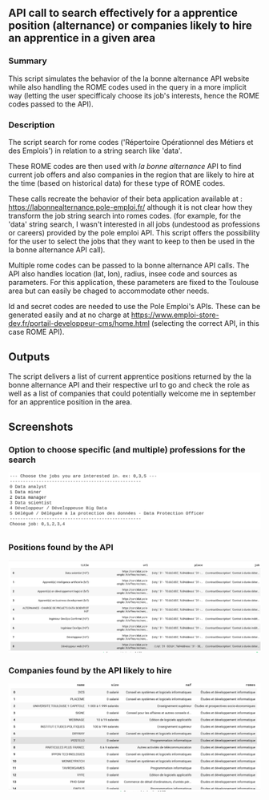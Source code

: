 ## API call to search effectively for a apprentice position (alternance) or companies likely to hire an apprentice in a given area

### Summary  
This script simulates the behavior of the la bonne alternance API website while also handling the ROME codes used in the query in a more implicit way (letting the user specifficaly choose its job's interests, hence the ROME codes passed to the API).  

### Description  
The script search for rome codes ('Répertoire Opérationnel des Métiers et des Emplois') in relation to a string search like 'data'.   

These ROME codes are then used with *la bonne alternance* API to find current job offers and also companies in the region that are likely to hire at the time (based on historical data) for these type of ROME codes.   

These calls recreate the behavior of their beta application available at : https://labonnealternance.pole-emploi.fr/ although it is not clear how they transform the job string search into romes codes. (for example, for the 'data' string search, I wasn't interested in all jobs (undestood as professions or careers) provided by the pole emploi API. This script offers the possibility for the user to select the jobs that they want to keep to then be used in the la bonne alternance API call).  

Multiple rome codes can be passed to la bonne alternance API calls. The API also handles location (lat, lon), radius, insee code and sources as parameters. For this application, these parameters are fixed to the Toulouse area but can easily be chaged to accommodate other needs. 

Id and secret codes are needed to use the Pole Emploi's APIs. These can be generated easily and at no charge at https://www.emploi-store-dev.fr/portail-developpeur-cms/home.html (selecting the correct API, in this case ROME API).  

## Outputs  
The script delivers a list of current apprentice positions returned by the la bonne alternance API and their respective url to go and check the role as well as a list of companies that could potentially welcome me in september for an apprentice position in the area.  

## Screenshots 
### Option to choose specific (and multiple) professions for the search  
![](https://github.com/camilodlt/rtidy-python/blob/cbccd18560088578c3cd60746064ebd8b0cbb614/ALTERNANCE_API_CALL/screenshots/Screenshot%202021-04-02%2015.00.05.png)
### Positions found by the API   
![](https://github.com/camilodlt/rtidy-python/blob/cbccd18560088578c3cd60746064ebd8b0cbb614/ALTERNANCE_API_CALL/screenshots/Screenshot%202021-04-02%2015.00.38.png)
### Companies found by the API likely to hire  
![](https://github.com/camilodlt/rtidy-python/blob/cbccd18560088578c3cd60746064ebd8b0cbb614/ALTERNANCE_API_CALL/screenshots/Screenshot%202021-04-02%2015.00.51.png)
